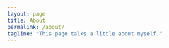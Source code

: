 ```yaml
---
layout: page
title: About
permalink: /about/
tagline: "This page talks a little about myself."
---
```


